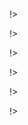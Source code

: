 

<!agenda|title=International Workshop on Smalltalk Technologies

<!day|start=2023 August 29th

<!segment|start=10:30

<!talk|subject=Pharo DataFrame: Past, Present, and Future&length=30&author=Safina, Zaitsev, Ferlicot-Delbecque and Sow&room=Room B!>
<!talk|subject=Improving Performance Through Object Lifetime Profiling: the DataFrame Case&length=30&author=Jordan-Montaño, Palumbo, Polito, Ducasse and Tesone&room=Room B!>
<!talk|subject=Garbage Collector Tuning in Pathological Allocation Pattern Applications&length=30&author=Palumbo, Jordan-Montaño, Polito, Tesone and Ducasse&room=Room B!>

!>

<!segment|start=14:00

<!talk|subject=Pharo: a reflective language – A first systematic analysis of reflective APIs&length=30&author=Thomas, Ducasse, Tesone and Polito&room=Room B!>
<!talk|subject=Pattern matching in Pharo&length=30&author=Hosry, Anquetil, Ducasse and Aranega&room=Room B!>
<!talk|subject=Exploring GitHub Actions through EGAD: An Experience Report&length=30&author=Palumbo, Jordan-Montaño, Polito, Tesone and Ducasse&room=Room B!>

!>

!>

<!day|start=2023 August 31st

<!segment|start=10:30

<!talk|subject=SmallEvoTest: Genetically Created Unit Tests in Pharo&length=30&author=Bergel, Fernandez-Blanco, Sandoval-Alcocer and Galindo-Gutierrez&room=Room B!>
<!talk|subject=A Unit Test Metamodel for Test Generation&length=30&author=Darbord, Etien, Anquetil, Verhaeghe and Derras&room=Room B!>
<!talk|subject=Threaded-Execution and CPS Provide Smooth Switching Among Execution Modes&length=30&author=Mason&room=Room A5!>

!>

<!segment|start=14:00

<!talk|subject=PharoJS: Transpiling Pharo Classes to JS - ECMAScript 5 versus ECMAScript 6&length=30&author=Bouraqadi and Mason&room=Room B!>
<!talk|subject=Analyzing Dart Language with Pharo: Report and early results&length=30&author=Hlad, Verhaeghe, Capdepon, Seriai and Derras&room=Room B!>
<!talk|subject=Migration process from monolithic to micro frontend architecture in mobile applications&length=30&author=Capdepon, Hlad, Seriai and Derras&room=Room B!>
<!talk|subject=Sequence: Pipeline modelling in Pharo&length=30&author=Matveev&room=Room B!>
!>

!>
